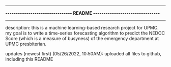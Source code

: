 ****************************************************************************
**-------------------------------- README --------------------------------**
****************************************************************************

description:
    this is a machine learning-based research project for UPMC. my goal is to
    write a time-series forecasting algorithm to predict the NEDOC Score (which
    is a measure of busyness) of the emergency department at UPMC presbiterian.

updates (newest first)
    (05/26/2022, 10:50AM): uploaded all files to github, including this README



